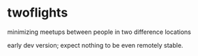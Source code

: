 # twoflights

minimizing meetups between people in two difference locations

early dev version; expect nothing to be even remotely stable. 
